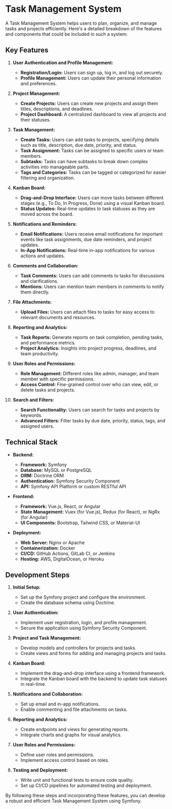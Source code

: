 
# Task Management System

A Task Management System helps users to plan, organize, and manage tasks and projects efficiently. Here's a detailed breakdown of the features and components that could be included in such a system:

## Key Features

1. **User Authentication and Profile Management:**
   - **Registration/Login:** Users can sign up, log in, and log out securely.
   - **Profile Management:** Users can update their personal information and preferences.

2. **Project Management:**
   - **Create Projects:** Users can create new projects and assign them titles, descriptions, and deadlines.
   - **Project Dashboard:** A centralized dashboard to view all projects and their statuses.

3. **Task Management:**
   - **Create Tasks:** Users can add tasks to projects, specifying details such as title, description, due date, priority, and status.
   - **Task Assignment:** Tasks can be assigned to specific users or team members.
   - **Subtasks:** Tasks can have subtasks to break down complex activities into manageable parts.
   - **Tags and Categories:** Tasks can be tagged or categorized for easier filtering and organization.

4. **Kanban Board:**
   - **Drag-and-Drop Interface:** Users can move tasks between different stages (e.g., To Do, In Progress, Done) using a visual Kanban board.
   - **Status Updates:** Real-time updates to task statuses as they are moved across the board.

5. **Notifications and Reminders:**
   - **Email Notifications:** Users receive email notifications for important events like task assignments, due date reminders, and project updates.
   - **In-App Notifications:** Real-time in-app notifications for various actions and updates.

6. **Comments and Collaboration:**
   - **Task Comments:** Users can add comments to tasks for discussions and clarifications.
   - **Mentions:** Users can mention team members in comments to notify them directly.

7. **File Attachments:**
   - **Upload Files:** Users can attach files to tasks for easy access to relevant documents and resources.

8. **Reporting and Analytics:**
   - **Task Reports:** Generate reports on task completion, pending tasks, and performance metrics.
   - **Project Analytics:** Insights into project progress, deadlines, and team productivity.

9. **User Roles and Permissions:**
   - **Role Management:** Different roles like admin, manager, and team member with specific permissions.
   - **Access Control:** Fine-grained control over who can view, edit, or delete tasks and projects.

10. **Search and Filters:**
    - **Search Functionality:** Users can search for tasks and projects by keywords.
    - **Advanced Filters:** Filter tasks by due date, priority, status, tags, and assigned users.

## Technical Stack

- **Backend:**
  - **Framework:** Symfony
  - **Database:** MySQL or PostgreSQL
  - **ORM:** Doctrine ORM
  - **Authentication:** Symfony Security Component
  - **API:** Symfony API Platform or custom RESTful API

- **Frontend:**
  - **Framework:** Vue.js, React, or Angular
  - **State Management:** Vuex (for Vue.js), Redux (for React), or NgRx (for Angular)
  - **UI Components:** Bootstrap, Tailwind CSS, or Material-UI

- **Deployment:**
  - **Web Server:** Nginx or Apache
  - **Containerization:** Docker
  - **CI/CD:** GitHub Actions, GitLab CI, or Jenkins
  - **Hosting:** AWS, DigitalOcean, or Heroku

## Development Steps

1. **Initial Setup:**
   - Set up the Symfony project and configure the environment.
   - Create the database schema using Doctrine.

2. **User Authentication:**
   - Implement user registration, login, and profile management.
   - Secure the application using Symfony Security Component.

3. **Project and Task Management:**
   - Develop models and controllers for projects and tasks.
   - Create views and forms for adding and managing projects and tasks.

4. **Kanban Board:**
   - Implement the drag-and-drop interface using a frontend framework.
   - Integrate the Kanban board with the backend to update task statuses in real-time.

5. **Notifications and Collaboration:**
   - Set up email and in-app notifications.
   - Enable commenting and file attachments on tasks.

6. **Reporting and Analytics:**
   - Create endpoints and views for generating reports.
   - Integrate charts and graphs for visual analytics.

7. **User Roles and Permissions:**
   - Define user roles and permissions.
   - Implement access control based on roles.

8. **Testing and Deployment:**
   - Write unit and functional tests to ensure code quality.
   - Set up CI/CD pipelines for automated testing and deployment.

By following these steps and incorporating these features, you can develop a robust and efficient Task Management System using Symfony.
